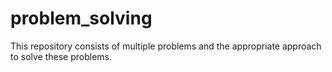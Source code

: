 # problem_solving

This repository consists of multiple problems and the appropriate approach to solve these problems.

